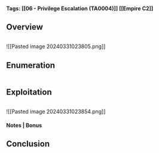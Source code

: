 #### Tags: [[06 - Privilege Escalation (TA0004)]] [[Empire C2]]

## Overview 

```markdown
```


![[Pasted image 20240331023805.png]]
## Enumeration 

```markdown
```

## Exploitation 

```markdown
```

![[Pasted image 20240331023854.png]]

#### Notes | Bonus


## Conclusion